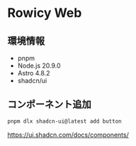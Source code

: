 # Rowicy Web

## 環境情報

- pnpm
- Node.js 20.9.0
- Astro 4.8.2
- shadcn/ui

## コンポーネント追加

```sh
pnpm dlx shadcn-ui@latest add button
```

https://ui.shadcn.com/docs/components/
